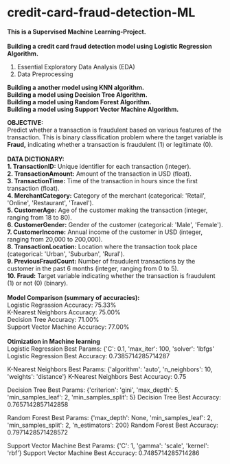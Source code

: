 # credit-card-fraud-detection-ML
<b>This is a Supervised Machine Learning-Project.</b><br><br>
<b>Building a credit card fraud detection model using Logistic Regression Algorithm.</b>
1. Essential Exploratory Data Analysis (EDA)<br>
2. Data Preprocessing</br>


<b>Building a another model using KNN algorithm.</b>
<br>
<b>Building a model using Decision Tree Algorithm.</b>
<br>
<b>Building a model using Random Forest Algorithm.</b>
<br>
<b>Building a model using Support Vector Machine Algorithm.</b>

<b>OBJECTIVE:</b>
<br>
Predict whether a transaction is fraudulent based on various features of the transaction. This is binary classification problem where the target variable is <b>Fraud,</b> indicating whether a transaction is fraudulent (1) or legitimate (0).
<br><br>
<b>DATA DICTIONARY:</b><br>
<b>1. TransactionID:</b> Unique identifier for each transaction (integer).<br>
<b>2. TransactionAmount:</b> Amount of the transaction in USD (float).<br>
<b>3. TransactionTime:</b> Time of the transaction in hours since the first transaction (float).<br>
<b>4. MerchantCategory:</b> Category of the merchant (categorical: 'Retail', 'Online', 'Restaurant', 'Travel').<br>
<b>5. CustomerAge:</b> Age of the customer making the transaction (integer, ranging from 18 to 80).<br>
<b>6. CustomerGender:</b> Gender of the customer (categorical: 'Male', 'Female').<br>
<b>7. CustomerIncome:</b> Annual income of the customer in USD (integer, ranging from 20,000 to 200,000).<br>
<b>8. TransactionLocation:</b> Location where the transaction took place (categorical: 'Urban', 'Suburban', 'Rural').<br>
<b>9. PreviousFraudCount:</b> Number of fraudulent transactions by the customer in the past 6 months (integer, ranging from 0 to 5).<br>
<b>10. Fraud:</b> Target variable indicating whether the transaction is fraudulent (1) or not (0) (binary).<br>
<br>
<b>Model Comparison (summary of accuracies):</b><br>
Logistic Regrassion Accuracy: 75.33%<br>
K-Nearest Neighbors Accuracy: 75.00%<br>
Decision Tree Accuracy: 71.00%<br>
Support Vector Machine Accuracy: 77.00%<br>
<br>
<b>Otimization in Machine learning</b>
<br>
Logistic Regression Best Params: {'C': 0.1, 'max_iter': 100, 'solver': 'lbfgs'
Logistic Regression Best Accuracy: 0.7385714285714287

K-Nearest Neighbors Best Params: {'algorithm': 'auto', 'n_neighbors': 10, 'weights': 'distance'}
K-Nearest Neighbors Best Accuracy: 0.75

Decision Tree Best Params: {'criterion': 'gini', 'max_depth': 5, 'min_samples_leaf': 2, 'min_samples_split': 5}
Decision Tree Best Accuracy: 0.7657142857142858

Random Forest Best Params: {'max_depth': None, 'min_samples_leaf': 2, 'min_samples_split': 2, 'n_estimators': 200}
Random Forest Best Accuracy: 0.7971428571428572

Support Vector Machine Best Params: {'C': 1, 'gamma': 'scale', 'kernel': 'rbf'}
Support Vector Machine Best Accuracy: 0.7485714285714286

